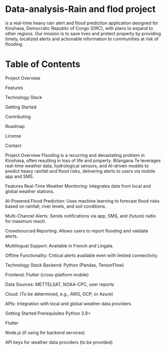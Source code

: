 # Data-analysis-Rain and flod project
is a real-time heavy rain alert and flood prediction application designed for Kinshasa, Democratic Republic of Congo (DRC), with plans to expand to other regions. Our mission is to save lives and protect property by providing timely, localized alerts and actionable information to communities at risk of flooding.
# Table of Contents
Project Overview

Features

Technology Stack

Getting Started

Contributing

Roadmap

License

Contact

Project Overview
Flooding is a recurring and devastating problem in Kinshasa, often resulting in loss of life and property. Bilangana Te leverages real-time weather data, hydrological sensors, and AI-driven models to predict heavy rainfall and flood risks, delivering alerts to users via mobile app and SMS.

Features
Real-Time Weather Monitoring: Integrates data from local and global weather stations.

AI-Powered Flood Prediction: Uses machine learning to forecast flood risks based on rainfall, river levels, and soil conditions.

Multi-Channel Alerts: Sends notifications via app, SMS, and (future) radio for maximum reach.

Crowdsourced Reporting: Allows users to report flooding and validate alerts.

Multilingual Support: Available in French and Lingala.

Offline Functionality: Critical alerts available even with limited connectivity.

Technology Stack
Backend: Python (Pandas, TensorFlow)

Frontend: Flutter (cross-platform mobile)

Data Sources: METTELSAT, NOAA-CPC, user reports

Cloud: (To be determined, e.g., AWS, GCP, or Azure)

APIs: Integration with local and global weather data providers

Getting Started
Prerequisites
Python 3.9+

Flutter

Node.js (if using for backend services)

API keys for weather data providers (to be provided)

